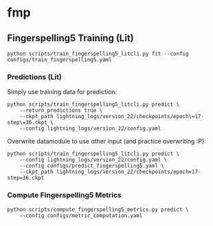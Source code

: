 # fmp

## Fingerspelling5 Training (Lit)
```
python scripts/train_fingerspelling5_litcli.py fit --config configs/train_fingerspelling5.yaml
```


### Predictions (Lit)

Simply use training data for prediction:
```
python scripts/train_fingerspelling5_litcli.py predict \
    --return_predictions true \
    --ckpt_path lightning_logs/version_22/checkpoints/epoch\=17-step\=36.ckpt \
    --config lightning_logs/version_22/config.yaml
```

Overwrite datamodule to use other input (and practice overwriting :P):
```
python scripts/train_fingerspelling5_litcli.py predict \
    --config lightning_logs/version_22/config.yaml \
    --config configs/predict_fingerspelling5.yaml \
    --ckpt_path lightning_logs/version_22/checkpoints/epoch=17-step=36.ckpt
```

### Compute Fingerspelling5 Metrics

```
python scripts/compute_fingerspelling5_metrics.py predict \
    --config configs/metric_computation.yaml
```